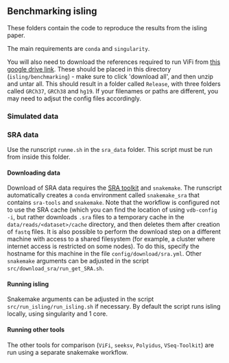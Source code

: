## Benchmarking isling

These folders contain the code to reproduce the results from the isling paper.

The main requirements are `conda` and `singularity`.

You will also need to download the references required to run ViFi from [this google drive link](https://drive.google.com/drive/folders/0ByYcg0axX7udeGFNVWtaUmxrOFk).  These should be placed in this directory (`isling/benchmarking`) - make sure to click 'download all', and then unzip and untar all. This should result in a folder called `Release`, with three folders called `GRCh37`, `GRCh38` and `hg19`.  If your filenames or paths are different, you may need to adjsut the config files accordingly.

### Simulated data

### SRA data

Use the runscript `runme.sh` in the `sra_data` folder.  This script must be run from inside this folder.

#### Downloading data

Download of SRA data requires the [SRA toolkit](https://github.com/ncbi/sra-tools) and `snakemake`.  The runscript automatically creates a `conda` environment called `snakemake_sra` that contains `sra-tools` and `snakemake`.  Note that the workflow is configured not to use the SRA cache (which you can find the location of using `vdb-config -i`, but rather downloads `.sra` files to a temporary cache in the `data/reads/<dataset>/cache` directory, and then deletes them after creation of `fastq` files.  It is also possible to perform the download step on a different machine with access to a shared filesystem (for example, a cluster where internet access is restricted on some nodes).  To do this, specify the hostname for this machine in the file `config/download/sra.yml`.  Other `snakemake` arguments can be adjusted in the script `src/download_sra/run_get_SRA.sh`.

#### Running isling

Snakemake arguments can be adjusted in the script `src/run_isling/run_isling.sh` if necessary.  By default the script runs isling locally, using singularity and 1 core.

#### Running other tools

The other tools for comparison (`ViFi`, `seeksv`, `Polyidus`, `VSeq-Toolkit`) are run using a separate snakemake workflow.
